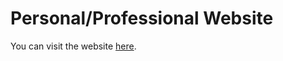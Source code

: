 # Personal/Professional Website

You can visit the website [here](https://www.mitchelljfsimon.com).

